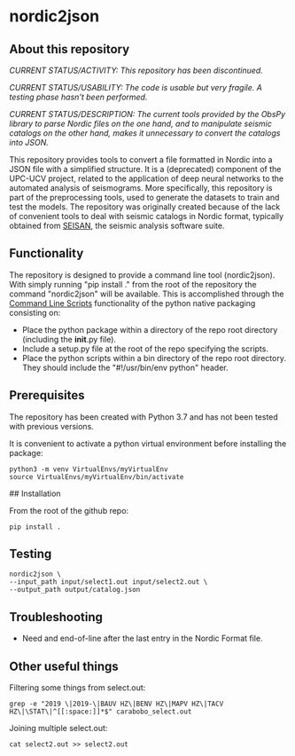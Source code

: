 # nordic2json

## About this repository

*CURRENT STATUS/ACTIVITY: This repository has been discontinued.*

*CURRENT STATUS/USABILITY: The code is usable but very fragile. A testing phase hasn't been performed.*

*CURRENT STATUS/DESCRIPTION: The current tools provided by the ObsPy library to parse Nordic files on the one hand, and to manipulate seismic catalogs on the other hand, makes it unnecessary to convert the catalogs into JSON.*

This repository provides tools to convert a file formatted in Nordic into a JSON file with a simplified structure. It is a (deprecated) component of the UPC-UCV project, related to the application of deep neural networks to the automated analysis of seismograms. More specifically, this repository is part of the preprocessing tools, used to generate the datasets to train and test the models. The repository was originally created because of the lack of convenient tools to deal with seismic catalogs in Nordic format, typically obtained from [SEISAN](https://www.geosig.com/files/GS_SEISAN_9_0_1.pdf), the seismic analysis software suite. 

## Functionality

The repository is designed to provide a command line tool (nordic2json). With simply running "pip install ." from the root of the repository the command "nordic2json" will be available. This is accomplished through the [Command Line Scripts](https://python-packaging.readthedocs.io/en/latest/command-line-scripts.html) functionality of the python native packaging consisting on:

- Place the python package within a directory of the repo root directory (including the __init__.py file).
- Include a setup.py file at the root of the repo specifying the scripts. 
- Place the python scripts within a bin directory of the repo root directory. They should include the "#!/usr/bin/env python" header.

## Prerequisites

The repository has been created with Python 3.7 and has not been tested with previous versions.

It is convenient to activate a python virtual environment before installing the package:

	python3 -m venv VirtualEnvs/myVirtualEnv
	source VirtualEnvs/myVirtualEnv/bin/activate

## Installation

From the root of the github repo:

	pip install .

## Testing

	nordic2json \
	--input_path input/select1.out input/select2.out \
	--output_path output/catalog.json
	
## Troubleshooting

- Need and end-of-line after the last entry in the Nordic Format file.

## Other useful things

Filtering some things from select.out:

	grep -e "2019 \|2019-\|BAUV HZ\|BENV HZ\|MAPV HZ\|TACV HZ\|\STAT\|^[[:space:]]*$" carabobo_select.out

Joining multiple select.out:

	cat select2.out >> select2.out
	